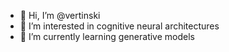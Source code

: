 - 👋 Hi, I’m @vertinski
- 👀 I’m interested in cognitive neural architectures
- 🌱 I’m currently learning generative models

<!---
vertinski/vertinski is a ✨ special ✨ repository because its `README.md` (this file) appears on your GitHub profile.
You can click the Preview link to take a look at your changes.
--->
